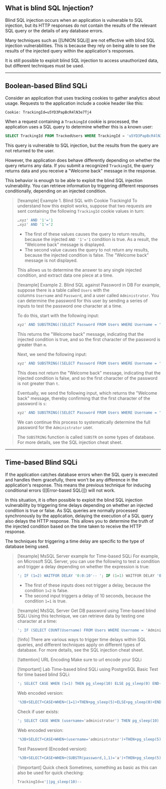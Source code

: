 ## What is blind SQL Injection?

Blind SQL injection occurs when an application is vulnerable to SQL injection, but its HTTP responses do not contain the results of the relevant SQL query or the details of any database errors.

Many techniques such as [[UNION SQLi]] are not effective with blind SQL injection vulnerabilities. This is because they rely on being able to see the results of the injected query within the application's responses. 

It is still possible to exploit blind SQL injection to access unauthorized data, but different techniques must be used.

---
## Boolean-based Blind SQLi

Consider an application that uses tracking cookies to gather analytics about usage. Requests to the application include a cookie header like this:

```http
Cookie: TrackingId=u5YD3PapBcR4lN3e7Tj4
```

When a request containing a `TrackingId` cookie is processed, the application uses a SQL query to determine whether this is a known user:

```sql
SELECT TrackingId FROM TrackedUsers WHERE TrackingId = 'u5YD3PapBcR4lN3e7Tj4'
```

This query is vulnerable to SQL injection, but the results from the query are not returned to the user. 

However, the application does behave differently depending on whether the query returns any data. If you submit a recognized `TrackingId`, the query returns data and you receive a "Welcome back" message in the response.

This behavior is enough to be able to exploit the blind SQL injection vulnerability. You can retrieve information by triggering different responses conditionally, depending on an injected condition.

> [!example] Example 1. Blind SQL with Cookie TrackingId
> To understand how this exploit works, suppose that two requests are sent containing the following `TrackingId` cookie values in turn:
> 
> ```sql
> …xyz' AND '1'='1 
> …xyz' AND '1'='2
> ```
> 
> - The first of these values causes the query to return results, because the injected `AND '1'='1` condition is true. As a result, the "Welcome back" message is displayed.
> - The second value causes the query to not return any results, because the injected condition is false. The "Welcome back" message is not displayed.
> 
> This allows us to determine the answer to any single injected condition, and extract data one piece at a time.

> [!example] Example 2. Blind SQL against Password in DB
> For example, suppose there is a table called `Users` with the columns `Username` and `Password`, and a user called `Administrator`. You can determine the password for this user by sending a series of inputs to test the password one character at a time.
> 
> To do this, start with the following input:
> 
> ```sql
> xyz' AND SUBSTRING((SELECT Password FROM Users WHERE Username = 'Administrator'), 1, 1) > 'm'
> ```
> 
> This returns the "Welcome back" message, indicating that the injected condition is true, and so the first character of the password is greater than `m`.
> 
> Next, we send the following input:
> 
> ```sql
> xyz' AND SUBSTRING((SELECT Password FROM Users WHERE Username = 'Administrator'), 1, 1) > 't'
> ```
> 
> This does not return the "Welcome back" message, indicating that the injected condition is false, and so the first character of the password is not greater than `t`.
> 
> Eventually, we send the following input, which returns the "Welcome back" message, thereby confirming that the first character of the password is `s`:
> 
> ```sql
> xyz' AND SUBSTRING((SELECT Password FROM Users WHERE Username = 'Administrator'), 1, 1) = 's'
> ```
> 
> We can continue this process to systematically determine the full password for the `Administrator` user.

> The `SUBSTRING` function is called `SUBSTR` on some types of database. For more details, see the SQL injection cheat sheet.

---
## Time-based Blind SQLi
If the application catches database errors when the SQL query is executed and handles them gracefully, there won't be any difference in the application's response. This means the previous technique for inducing conditional errors ([[Error-based SQLi]]) will not work.

In this situation, it is often possible to exploit the blind SQL injection vulnerability by triggering time delays depending on whether an injected condition is true or false. As SQL queries are normally processed synchronously by the application, delaying the execution of a SQL query also delays the HTTP response. This allows you to determine the truth of the injected condition based on the time taken to receive the HTTP response.

The techniques for triggering a time delay are specific to the type of database being used. 

> [!example] MsSQL Server example for Time-based SQLi
> For example, on Microsoft SQL Server, you can use the following to test a condition and trigger a delay depending on whether the expression is true:
> 
> ```sql
> '; IF (1=2) WAITFOR DELAY '0:0:10'-- '; IF (1=1) WAITFOR DELAY '0:0:10'--
> ```
> 
> - The first of these inputs does not trigger a delay, because the condition `1=2` is false.
> - The second input triggers a delay of 10 seconds, because the condition `1=1` is true.

> [!example] MsSQL Server Get DB password using Time-based blind SQLi
> Using this technique, we can retrieve data by testing one character at a time:
> 
> ```sql
> '; IF (SELECT COUNT(Username) FROM Users WHERE Username = 'Administrator' AND SUBSTRING(Password, 1, 1) > 'm') = 1 WAITFOR DELAY '0:0:{delay}'--
> ```

> [!info]
> There are various ways to trigger time delays within SQL queries, and different techniques apply on different types of database. For more details, see the SQL injection cheat sheet.

> [!attention] URL Encoding
> Make sure to url encode your SQLi

> [!important] Lab Time-based blind SQLi using PostgreSQL
> Basic Test for time based blind SQLi:
> ```sql
> '; SELECT CASE WHEN (1=1) THEN pg_sleep(10) ELSE pg_sleep(0) END--
> ```
> Web encoded version:
> ```sql
> '%3B+SELECT+CASE+WHEN+(1=1)+THEN+pg_sleep(5)+ELSE+pg_sleep(0)+END--
> ```
> 
> Check if user exists:
> ```sql
> '; SELECT CASE WHEN (username='administrator') THEN pg_sleep(10) ELSE pg_sleep(0) END FROM users--
> ```
> Web encoded version:
> ```sql
> '%3B+SELECT+CASE+WHEN+(username='administrator')+THEN+pg_sleep(5)+ELSE+pg_sleep(0)+END+FROM+users--
> ```
> 
> Test Password (Encoded version):
> ```sql
> '%3B+SELECT+CASE+WHEN+(SUBSTR(password,1,1)='a')+THEN+pg_sleep(5)+ELSE+pg_sleep(0)+END+FROM+users+WHERE+username='administrator'--
> ```

> [!important] Quick check
> Sometimes, something as basic as this can also be used for quick checking:
> ```sql
> TrackingId=x'||pg_sleep(10)--
> ```